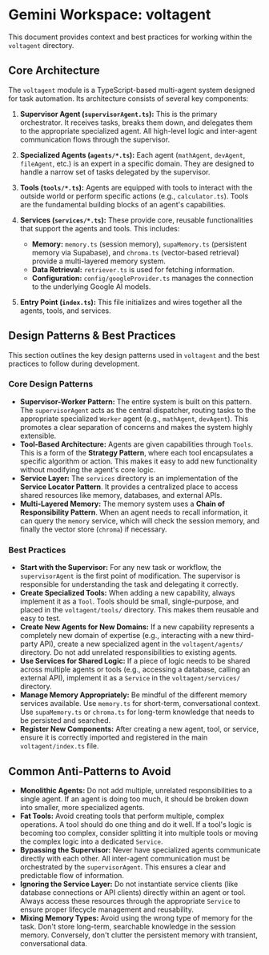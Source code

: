 # Gemini Workspace: voltagent

This document provides context and best practices for working within the `voltagent` directory.

## Core Architecture

The `voltagent` module is a TypeScript-based multi-agent system designed for task automation. Its architecture consists of several key components:

1.  **Supervisor Agent (`supervisorAgent.ts`):** This is the primary orchestrator. It receives tasks, breaks them down, and delegates them to the appropriate specialized agent. All high-level logic and inter-agent communication flows through the supervisor.

2.  **Specialized Agents (`agents/*.ts`):** Each agent (`mathAgent`, `devAgent`, `fileAgent`, etc.) is an expert in a specific domain. They are designed to handle a narrow set of tasks delegated by the supervisor.

3.  **Tools (`tools/*.ts`):** Agents are equipped with tools to interact with the outside world or perform specific actions (e.g., `calculator.ts`). Tools are the fundamental building blocks of an agent's capabilities.

4.  **Services (`services/*.ts`):** These provide core, reusable functionalities that support the agents and tools. This includes:
    *   **Memory:** `memory.ts` (session memory), `supaMemory.ts` (persistent memory via Supabase), and `chroma.ts` (vector-based retrieval) provide a multi-layered memory system.
    *   **Data Retrieval:** `retriever.ts` is used for fetching information.
    *   **Configuration:** `config/googleProvider.ts` manages the connection to the underlying Google AI models.

5.  **Entry Point (`index.ts`):** This file initializes and wires together all the agents, tools, and services.

## Design Patterns & Best Practices

This section outlines the key design patterns used in `voltagent` and the best practices to follow during development.

### Core Design Patterns

-   **Supervisor-Worker Pattern:** The entire system is built on this pattern. The `supervisorAgent` acts as the central dispatcher, routing tasks to the appropriate specialized `Worker` agent (e.g., `mathAgent`, `devAgent`). This promotes a clear separation of concerns and makes the system highly extensible.
-   **Tool-Based Architecture:** Agents are given capabilities through `Tools`. This is a form of the **Strategy Pattern**, where each tool encapsulates a specific algorithm or action. This makes it easy to add new functionality without modifying the agent's core logic.
-   **Service Layer:** The `services` directory is an implementation of the **Service Locator Pattern**. It provides a centralized place to access shared resources like memory, databases, and external APIs.
-   **Multi-Layered Memory:** The memory system uses a **Chain of Responsibility Pattern**. When an agent needs to recall information, it can query the `memory` service, which will check the session memory,  and finally the vector store (`chroma`) if necessary.

### Best Practices

-   **Start with the Supervisor:** For any new task or workflow, the `supervisorAgent` is the first point of modification. The supervisor is responsible for understanding the task and delegating it correctly.
-   **Create Specialized Tools:** When adding a new capability, always implement it as a `Tool`. Tools should be small, single-purpose, and placed in the `voltagent/tools/` directory. This makes them reusable and easy to test.
-   **Create New Agents for New Domains:** If a new capability represents a completely new domain of expertise (e.g., interacting with a new third-party API), create a new specialized agent in the `voltagent/agents/` directory. Do not add unrelated responsibilities to existing agents.
-   **Use Services for Shared Logic:** If a piece of logic needs to be shared across multiple agents or tools (e.g., accessing a database, calling an external API), implement it as a `Service` in the `voltagent/services/` directory.
-   **Manage Memory Appropriately:** Be mindful of the different memory services available. Use `memory.ts` for short-term, conversational context. Use `supaMemory.ts` or `chroma.ts` for long-term knowledge that needs to be persisted and searched.
-   **Register New Components:** After creating a new agent, tool, or service, ensure it is correctly imported and registered in the main `voltagent/index.ts` file.

## Common Anti-Patterns to Avoid

-   **Monolithic Agents:** Do not add multiple, unrelated responsibilities to a single agent. If an agent is doing too much, it should be broken down into smaller, more specialized agents.
-   **Fat Tools:** Avoid creating tools that perform multiple, complex operations. A tool should do one thing and do it well. If a tool's logic is becoming too complex, consider splitting it into multiple tools or moving the complex logic into a dedicated `Service`.
-   **Bypassing the Supervisor:** Never have specialized agents communicate directly with each other. All inter-agent communication must be orchestrated by the `supervisorAgent`. This ensures a clear and predictable flow of information.
-   **Ignoring the Service Layer:** Do not instantiate service clients (like database connections or API clients) directly within an agent or tool. Always access these resources through the appropriate `Service` to ensure proper lifecycle management and reusability.
-   **Mixing Memory Types:** Avoid using the wrong type of memory for the task. Don't store long-term, searchable knowledge in the session memory. Conversely, don't clutter the persistent memory with transient, conversational data.
